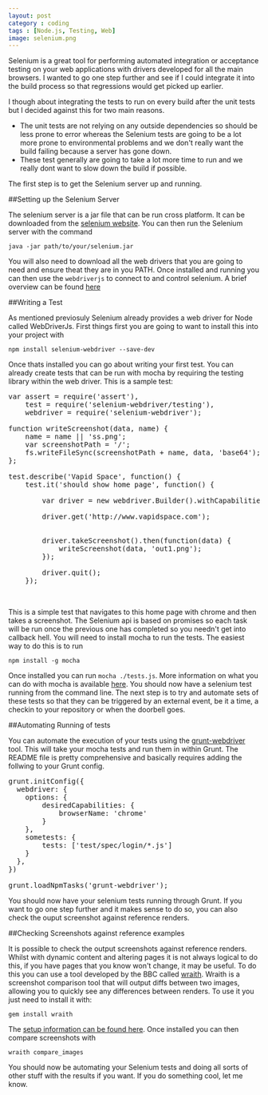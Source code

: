 ```yaml
---
layout: post
category : coding
tags : [Node.js, Testing, Web]
image: selenium.png
---
```


Selenium is a great tool for performing automated integration or acceptance testing on your web applications with drivers developed for all the main browsers. I wanted to go one step further and see if I could integrate it into the build process so that regressions would get picked up earlier.

I though about integrating the tests to run on every build after the unit tests but I decided against this for two main reasons.

- The unit tests are not relying on any outside dependencies so should be less prone to error whereas the Selenium tests are going to be a lot more prone to environmental problems and we don't really want the build failing because a server has gone down.
- These test generally are going to take a lot more time to run and we really dont want to slow down the build if possible.

The first step is to get the Selenium server up and running.

##Setting up the Selenium Server

The selenium server is a jar file that can be run cross platform. It can be downloaded from the [selenium website](https://code.google.com/p/selenium/downloads/list). You can then run the Selenium server with the command

    java -jar path/to/your/selenium.jar

You will also need to download all the web drivers that you are going to need and ensure theat they are in you PATH. Once installed and running you can then use the <code>webdriverjs</code> to connect to and control selenium. A brief overview can be found [here](https://code.google.com/p/selenium/wiki/WebDriverJs)

##Writing a Test

As mentioned previosuly Selenium already provides a web driver for Node called WebDriverJs. First things first you are going to want to install this into your project with

    npm install selenium-webdriver --save-dev

Once thats installed you can go about writing your first test. You can already create tests that can be run with mocha by requiring the testing library within the web driver. This is a sample test:

<pre>
var assert = require('assert'),
    test = require('selenium-webdriver/testing'),
    webdriver = require('selenium-webdriver');

function writeScreenshot(data, name) {
    name = name || 'ss.png';
    var screenshotPath = '/';
    fs.writeFileSync(screenshotPath + name, data, 'base64');
};

test.describe('Vapid Space', function() {
    test.it('should show home page', function() {

        var driver = new webdriver.Builder().withCapabilities(webdriver.Capabilities.chrome()).build();

        driver.get('http://www.vapidspace.com');


        driver.takeScreenshot().then(function(data) {
            writeScreenshot(data, 'out1.png');
        });

        driver.quit();
    });


</pre>

This is a simple test that navigates to this home page with chrome and then takes a screenshot. The Selenium api is based on promises so each task will be run once the previous one has completed so you needn't get into callback hell. You will need to install mocha to run the tests. The easiest way to do this is to run

    npm install -g mocha

Once installed you can run <code>mocha ./tests.js</code>. More information on what you can do with mocha is available [here](http://visionmedia.github.io/mocha/). You should now have a selenium test running from the command line. The next step is to try and automate sets of these tests so that they can be triggered by an external event, be it a time, a checkin to your repository or when the doorbell goes.

##Automating Running of tests

You can automate the execution of your tests using the [grunt-webdriver](https://github.com/webdriverjs/grunt-webdriver) tool. This will take your mocha tests and run them in within Grunt. The README file is pretty comprehensive and basically requires adding the follwing to your Grunt config.

<pre>
grunt.initConfig({
  webdriver: {
    options: {
        desiredCapabilities: {
            browserName: 'chrome'
        }
    },
    sometests: {
        tests: ['test/spec/login/*.js']
    }
  },
})

grunt.loadNpmTasks('grunt-webdriver');
</pre>

You should now have your selenium tests running through Grunt. If you want to go one step further and it makes sense to do so, you can also check the ouput screenshot against reference renders.

##Checking Screenshots against reference examples

It is possible to check the output screenshots against reference renders. Whilst with dynamic content and altering pages it is not always logical to do this, if you have pages that you know won't change, it may be useful. To do this you can use a tool developed by the BBC called [wraith](https://github.com/bbc-news/wraith). Wraith is a screenshot comparison tool that will output diffs between two images, allowing you to quickly see any differences between renders. To use it you just need to install it with:

    gem install wraith

The [setup information can be found here](http://bbc-news.github.io/wraith/index.html). Once installed you can then compare screenshots with

    wraith compare_images

You should now be automating your Selenium tests and doing all sorts of other stuff with the results if you want. If you do something cool, let me know.
